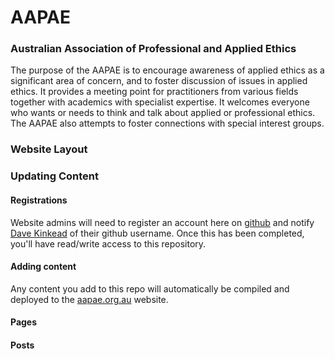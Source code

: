 # AAPAE


### Australian Association of Professional and Applied Ethics

The purpose of the AAPAE is to encourage awareness of applied ethics as a significant area of concern, and to foster discussion of issues in applied ethics. It provides a meeting point for practitioners from various fields together with academics with specialist expertise. It welcomes everyone who wants or needs to think and talk about applied or professional ethics. The AAPAE also attempts to foster connections with special interest groups.


### Website Layout



### Updating Content


#### Registrations

Website admins will need to register an account here on [github](https://github.com/join) and notify [Dave Kinkead](dave@kinkead.com.au) of their github username.  Once this has been completed, you'll have read/write access to this repository.


#### Adding content

Any content you add to this repo will automatically be compiled and deployed to the [aapae.org.au](http://aapae.org.au) website. 

#### Pages

#### Posts 

